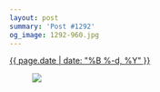 ```yaml
---
layout: post
summary: 'Post #1292'
og_image: 1292-960.jpg
---
```


<div class="post">
 <time>
  <a href="/1292">
   {{ page.date | date: "%B %-d, %Y" }}
  </a>
 </time>
 <a href="/1292">
  <figure data-taken="2/2/2021">
   <img sizes="(min-width: 700px) 50vw, calc(100vw - 2rem)" src="{{ site.assets_url }}/1292-480.jpg" srcset="{{ site.assets_url }}/1292-240.jpg 240w, {{ site.assets_url }}/1292-480.jpg 480w, {{ site.assets_url }}/1292-720.jpg 720w, {{ site.assets_url }}/1292-960.jpg 960w"/>
  </figure>
 </a>
</div>
